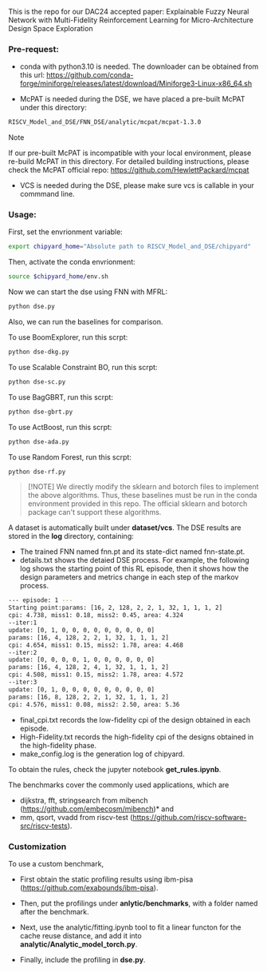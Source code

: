 This is the repo for our DAC24 accepted paper: 
Explainable Fuzzy Neural Network with Multi-Fidelity Reinforcement Learning for Micro-Architecture Design Space Exploration

### Pre-request:
* conda with python3.10 is needed. The downloader can be obtained from this url:
https://github.com/conda-forge/miniforge/releases/latest/download/Miniforge3-Linux-x86_64.sh

* McPAT is needed during the DSE, we have placed a pre-built McPAT under this directory: 
```sh
RISCV_Model_and_DSE/FNN_DSE/analytic/mcpat/mcpat-1.3.0
```
>[!NOTE]
>If our pre-built McPAT is incompatible with your local environment, please re-build McPAT in this directory. For detailed building instructions, please check the McPAT official repo: https://github.com/HewlettPackard/mcpat 

* VCS is needed during the DSE, please make sure vcs is callable in your commmand line.

### Usage:

First, set the envrionment variable: 
```sh
export chipyard_home="Absolute path to RISCV_Model_and_DSE/chipyard"
```

Then, activate the conda envrionment:
```sh
source $chipyard_home/env.sh
```
Now we can start the dse using FNN with MFRL:
```sh
python dse.py
```

Also, we can run the baselines for comparison.

To use BoomExplorer, run this scrpt:
```sh
python dse-dkg.py
```
To use Scalable Constraint BO, run this scrpt:
```sh
python dse-sc.py
```
To use BagGBRT, run this scrpt:
```sh
python dse-gbrt.py
```
To use ActBoost, run this scrpt:
```sh
python dse-ada.py
```
To use Random Forest, run this scrpt:
```sh
python dse-rf.py
```

>[!NOTE] We directly modify the sklearn and botorch files to implement the above algorithms. Thus, these baselines must be run in the conda environment provided in this repo. The official sklearn and botorch package can't support these algorithms.

A dataset is automatically built under **dataset/vcs**.
The DSE results are stored in the **log** directory, containing:

* The trained FNN named fnn.pt and its state-dict named fnn-state.pt. 
* details.txt shows the detaied DSE process. For example, the following log shows the starting point of this RL episode, then it shows how the design parameters and metrics change in each step of the markov process.
```sh
--- episode: 1 ---
Starting point:params: [16, 2, 128, 2, 2, 1, 32, 1, 1, 1, 2]
cpi: 4.738, miss1: 0.18, miss2: 0.45, area: 4.324
--iter:1
update: [0, 1, 0, 0, 0, 0, 0, 0, 0, 0, 0]
params: [16, 4, 128, 2, 2, 1, 32, 1, 1, 1, 2]
cpi: 4.654, miss1: 0.15, miss2: 1.78, area: 4.468
--iter:2
update: [0, 0, 0, 0, 1, 0, 0, 0, 0, 0, 0]
params: [16, 4, 128, 2, 4, 1, 32, 1, 1, 1, 2]
cpi: 4.508, miss1: 0.15, miss2: 1.78, area: 4.572
--iter:3
update: [0, 1, 0, 0, 0, 0, 0, 0, 0, 0, 0]
params: [16, 8, 128, 2, 2, 1, 32, 1, 1, 1, 2]
cpi: 4.576, miss1: 0.08, miss2: 2.50, area: 5.36
```
* final_cpi.txt records the low-fidelity cpi of the design obtained in each episode.
* High-Fidelity.txt records the high-fidelity cpi of the designs obtained in the high-fidelity phase.
* make_config.log is the generation log of chipyard.
 
To obtain the rules, check the jupyter notebook **get_rules.ipynb**.

The benchmarks cover the commonly used applications, which are 
* dijkstra, fft, stringsearch from mibench (https://github.com/embecosm/mibench)* and
* mm, qsort, vvadd from riscv-test (https://github.com/riscv-software-src/riscv-tests). 

### Customization
To use a custom benchmark, 

* First obtain the static profiling results using ibm-pisa (https://github.com/exabounds/ibm-pisa). 

* Then, put the profilings under **anlytic/benchmarks**, with a folder named after the benchmark. 

* Next, use the analytic/fitting.ipynb tool to fit a linear functon for the cache reuse distance, and add it into **analytic/Analytic_model_torch.py**. 

* Finally, include the profiling in **dse.py**.

